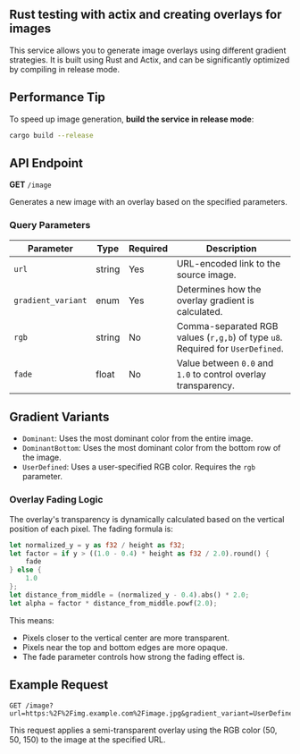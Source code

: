 ## Rust testing with actix and creating overlays for images

This service allows you to generate image overlays using different gradient strategies. It is built using Rust and Actix, and can be significantly optimized by compiling in release mode.

## Performance Tip

To speed up image generation, **build the service in release mode**:

```bash
cargo build --release
```

## API Endpoint

**GET** `/image`

Generates a new image with an overlay based on the specified parameters.

### Query Parameters

| Parameter          | Type   | Required | Description                                                                    |
| ------------------ | ------ | -------- | ------------------------------------------------------------------------------ |
| `url`              | string | Yes      | URL-encoded link to the source image.                                          |
| `gradient_variant` | enum   | Yes      | Determines how the overlay gradient is calculated.                             |
| `rgb`              | string | No       | Comma-separated RGB values (`r,g,b`) of type `u8`. Required for `UserDefined`. |
| `fade`             | float  | No       | Value between `0.0` and `1.0` to control overlay transparency.                 |

## Gradient Variants

- `Dominant`: Uses the most dominant color from the entire image.
- `DominantBottom`: Uses the most dominant color from the bottom row of the image.
- `UserDefined`: Uses a user-specified RGB color. Requires the `rgb` parameter.

### Overlay Fading Logic

The overlay's transparency is dynamically calculated based on the vertical position of each pixel. The fading formula is:

```rust
let normalized_y = y as f32 / height as f32;
let factor = if y > ((1.0 - 0.4) * height as f32 / 2.0).round() {
    fade
} else {
    1.0
};
let distance_from_middle = (normalized_y - 0.4).abs() * 2.0;
let alpha = factor * distance_from_middle.powf(2.0);
```

This means:

- Pixels closer to the vertical center are more transparent.
- Pixels near the top and bottom edges are more opaque.
- The fade parameter controls how strong the fading effect is.

## Example Request

```http
GET /image?url=https:%2F%2Fimg.example.com%2Fimage.jpg&gradient_variant=UserDefined&rgb=50,50,150&fade=0.5
```

This request applies a semi-transparent overlay using the RGB color (50, 50, 150) to the image at the specified URL.
